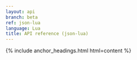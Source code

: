 ```yaml
---
layout: api
branch: beta
ref: json-lua
language: Lua
title: API reference (json-lua)
---
```

{% include anchor_headings.html html=content %}